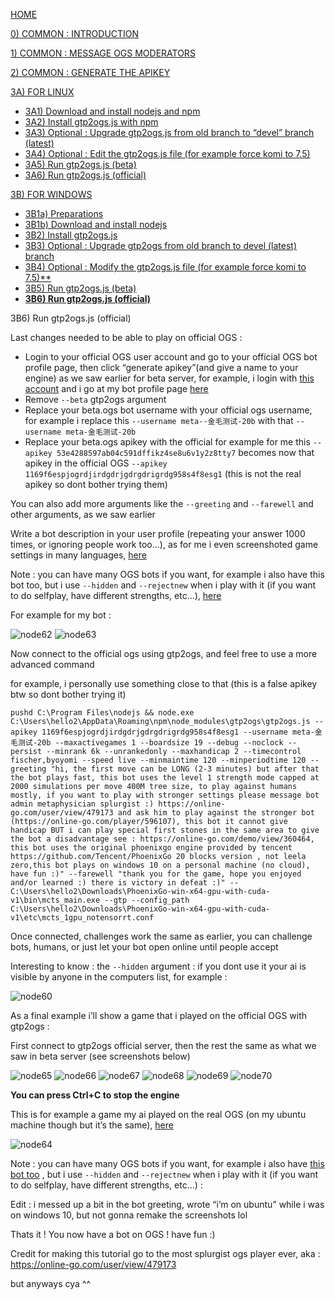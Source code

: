 [HOME](https://github.com/wonderingabout/gtp2ogs-tutorial)

[0) COMMON : INTRODUCTION](/docs/0-common-introduction.md)

[1) COMMON : MESSAGE OGS MODERATORS](/docs/1-common-message-ogs-moderators.md)

[2) COMMON : GENERATE THE APIKEY](/docs/2-common-generate-the-apikey.md)

[3A) FOR LINUX](/docs/3A0-FOR-LINUX.md)
  - [3A1) Download and install nodejs and npm](/docs/3A1-linux-download-install-nodejs.md)
  - [3A2) Install gtp2ogs.js with npm](/docs/3A2-linux-install-gt2ogs-js-with-npm.md)
  - [3A3) Optional : Upgrade gtp2ogs.js from old branch to “devel” branch (latest)](/docs/3A3-linux-optional-upgrade-to-devel.md)
  - [3A4) Optional : Edit the gtp2ogs.js file (for example force komi to 7.5)](3A4-linux-optional-edit-gtp2ogs-js-file.md)
  - [3A5) Run gtp2ogs.js (beta)](/docs/3A5-linux-run-gtp2ogs-js-beta.md)
  - [3A6) Run gtp2ogs.js (official)](/docs/3A6-linux-run-gtp2ogs-js-beta.md)


[3B) FOR WINDOWS](/docs/3B0-FOR-WINDOWS.md)

  - [3B1a) Preparations](/docs/3B1a-windows-preparations.md)
  - [3B1b) Download and install nodejs](/docs/3B1b-windows-download-install-nodejs.md)
  - [3B2) Install gtp2ogs.js](/docs/3B2-windows-install-gt2ogs-js-with-npm.md)
  - [3B3) Optional : Upgrade gtp2ogs from old branch to devel (latest) branch](/docs/3B3-windows-optional-upgrade-to-devel.md)
  - [3B4) Optional : Modify the gtp2ogs.js file (for example force komi to 7.5)**](/docs/3B4-windows-optional-edit-gtp2ogs-js-file.md)
  - [3B5) Run gtp2ogs.js (beta)](/docs/3B5-windows-run-gtp2ogs-js-beta.md)
  - [**3B6) Run gtp2ogs.js (official)**](/docs/3B6-windows-run-gtp2ogs-js-beta.md)

3B6) Run gtp2ogs.js (official)

Last changes needed to be able to play on official OGS : 
- Login to your official OGS user account and go to your official OGS bot profile page, then click “generate apikey”(and give a name to your engine) as we saw earlier for beta server, for example, i login with [this account](https://online-go.com/user/view/479173) and i go at my bot profile page [here](https://online-go.com/player/592558/)
- Remove  `--beta` gtp2ogs argument
- Replace your beta.ogs bot username with your official ogs username, for example i replace this `--username meta--金毛测试-20b` with that `--username meta-金毛测试-20b`
- Replace your beta.ogs apikey with the official  for example for me this `--apikey 53e4288597ab04c591dffikz4se8u6v1y2z8tty7` becomes now that apikey in the official OGS `--apikey 1169f6espjogrdjirdgdrjgdrgdrigrdg958s4f8esg1` (this is not the real apikey so dont bother trying them)

You can also add more arguments like the `--greeting` and `--farewell` and other arguments, as we saw earlier

Write a bot description in your user profile (repeating your answer 1000 times, or ignoring people work too…), as for me i even screenshoted game settings in many languages, [here](https://online-go.com/player/592558/)

Note : you can have many OGS bots if you want, for example i also have this bot too, but i use `--hidden` and `--rejectnew` when i play with it (if you want to do selfplay, have different strengths, etc…), [here](https://online-go.com/player/596107/)

For example for my bot :

![node62](https://github.com/wonderingabout/gtp2ogs-tutorial/blob/master/pictures/node62.png?raw=true)
![node63](https://github.com/wonderingabout/gtp2ogs-tutorial/blob/master/pictures/node63.png?raw=true)

Now connect to the official ogs using gtp2ogs, and feel free to use a more advanced command

for example, i personally use something close to that (this is a false apikey btw so dont bother trying it)

```
pushd C:\Program Files\nodejs && node.exe C:\Users\hello2\AppData\Roaming\npm\node_modules\gtp2ogs\gtp2ogs.js --apikey 1169f6espjogrdjirdgdrjgdrgdrigrdg958s4f8esg1 --username meta-金毛测试-20b --maxactivegames 1 --boardsize 19 --debug --noclock --persist --minrank 6k --unrankedonly --maxhandicap 2 --timecontrol fischer,byoyomi --speed live --minmaintime 120 --minperiodtime 120 --greeting "hi, the first move can be LONG (2-3 minutes) but after that the bot plays fast, this bot uses the level 1 strength mode capped at 2000 simulations per move 400M tree size, to play against humans mostly, if you want to play with stronger settings please message bot admin metaphysician splurgist :) https://online-go.com/user/view/479173 and ask him to play against the stronger bot (https://online-go.com/player/596107), this bot it cannot give handicap BUT i can play special first stones in the same area to give the bot a disadvantage see : https://online-go.com/demo/view/360464, this bot uses the original phoenixgo engine provided by tencent https://github.com/Tencent/PhoenixGo 20 blocks version , not leela zero,this bot plays on windows 10 on a personal machine (no cloud), have fun :)" --farewell "thank you for the game, hope you enjoyed and/or learned :) there is victory in defeat :)" -- C:\Users\hello2\Downloads\PhoenixGo-win-x64-gpu-with-cuda-v1\bin\mcts_main.exe --gtp --config_path C:\Users\hello2\Downloads\PhoenixGo-win-x64-gpu-with-cuda-v1\etc\mcts_1gpu_notensorrt.conf
``` 

Once connected, challenges work the same as earlier, you can challenge bots, humans, or just let your bot open online until people accept

Interesting to know : 
the `--hidden` argument : if you dont use it your ai is visible by anyone in the computers list, for example :

![node60](https://github.com/wonderingabout/gtp2ogs-tutorial/blob/master/pictures/node60.png?raw=true)

As a final example i’ll show a game that i played on the official OGS with gtp2ogs :

First connect to gtp2ogs official server, then the rest the same as what we saw in beta server
(see screenshots below)

![node65](https://github.com/wonderingabout/gtp2ogs-tutorial/blob/master/pictures/node65.PNG?raw=true)
![node66](https://github.com/wonderingabout/gtp2ogs-tutorial/blob/master/pictures/node66.PNG?raw=true)
![node67](https://github.com/wonderingabout/gtp2ogs-tutorial/blob/master/pictures/node67.PNG?raw=true)
![node68](https://github.com/wonderingabout/gtp2ogs-tutorial/blob/master/pictures/node68.PNG?raw=true)
![node69](https://github.com/wonderingabout/gtp2ogs-tutorial/blob/master/pictures/node69.PNG?raw=true)
![node70](https://github.com/wonderingabout/gtp2ogs-tutorial/blob/master/pictures/node70.PNG?raw=true)

**You can press Ctrl+C to stop the engine**

This is for example a game my ai played on the real OGS (on my ubuntu machine though but it’s the same), [here](https://online-go.com/game/15744012)

![node64](https://github.com/wonderingabout/gtp2ogs-tutorial/blob/master/pictures/node64.png?raw=true)

Note : you can have many OGS bots if you want, for example i also have [this bot too](https://online-go.com/player/596107/) , but i use `--hidden` and `--rejectnew` when i play with it (if you want to do selfplay, have different strengths, etc…) : 

Edit : i messed up a bit in the bot greeting, wrote “i’m on ubuntu” while i was on windows 10, but not gonna remake the screenshots lol

Thats it !
You now have a bot on OGS !
have fun :)

Credit for making this tutorial go to the most splurgist ogs player ever, aka :
https://online-go.com/user/view/479173 

but anyways cya ^^
